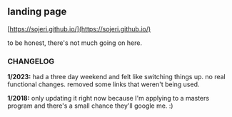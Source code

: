 ## landing page

[https://sojeri.github.io/](https://sojeri.github.io/)

to be honest, there's not much going on here.

### CHANGELOG

__1/2023:__ had a three day weekend and felt like switching things up. no real functional changes. removed some links that weren't being used.

__1/2018:__ only updating it right now because I'm applying to a masters program and there's a small chance they'll google me. :)


